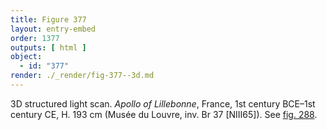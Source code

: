 ```yaml
---
title: Figure 377
layout: entry-embed
order: 1377
outputs: [ html ]
object:
  - id: "377"
render: ./_render/fig-377--3d.md
---
```


3D structured light scan. *Apollo of Lillebonne*, France, 1st century BCE–1st century CE, H. 193 cm (Musée du Louvre, inv. Br 37 [NIII65]). See [fig. 288](/visual-atlas/288/).
